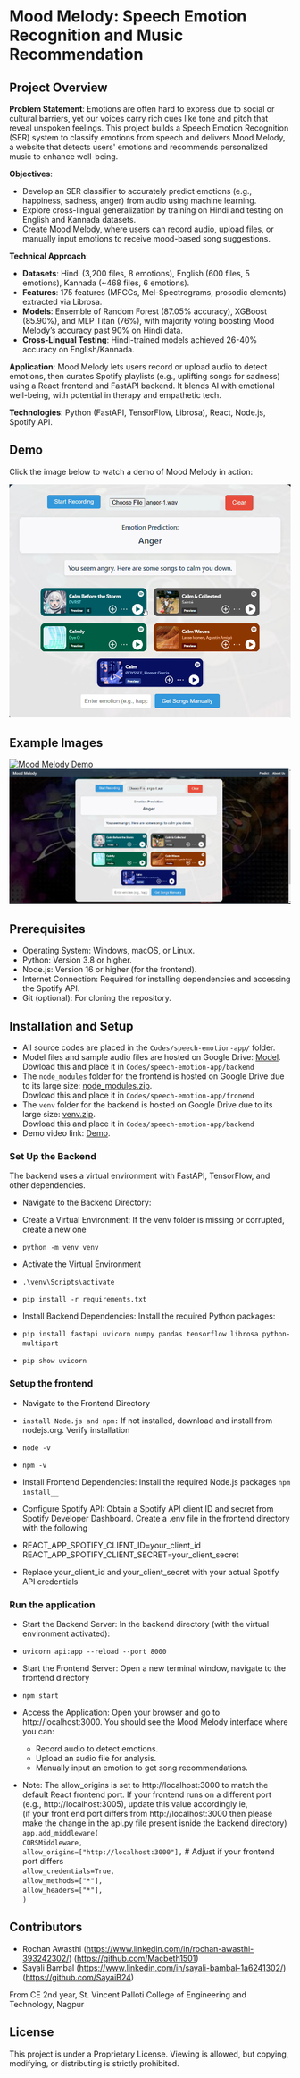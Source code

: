 ﻿# Mood Melody: Speech Emotion Recognition and Music Recommendation
## Project Overview
**Problem Statement**: Emotions are often hard to express due to social or cultural barriers, yet our voices carry rich cues like tone and pitch that reveal unspoken feelings. This project builds a Speech Emotion Recognition (SER) system to classify emotions from speech and delivers Mood Melody, a website that detects users' emotions and recommends personalized music to enhance well-being.

**Objectives**:
- Develop an SER classifier to accurately predict emotions (e.g., happiness, sadness, anger) from audio using machine learning.
- Explore cross-lingual generalization by training on Hindi and testing on English and Kannada datasets.
- Create Mood Melody, where users can record audio, upload files, or manually input emotions to receive mood-based song suggestions.

**Technical Approach**:
- **Datasets**: Hindi (3,200 files, 8 emotions), English (600 files, 5 emotions), Kannada (~468 files, 6 emotions).
- **Features**: 175 features (MFCCs, Mel-Spectrograms, prosodic elements) extracted via Librosa.
- **Models**: Ensemble of Random Forest (87.05% accuracy), XGBoost (85.90%), and MLP Titan (76%), with majority voting boosting Mood Melody’s accuracy past 90% on Hindi data.
- **Cross-Lingual Testing**: Hindi-trained models achieved 26-40% accuracy on English/Kannada.

**Application**: Mood Melody lets users record or upload audio to detect emotions, then curates Spotify playlists (e.g., uplifting songs for sadness) using a React frontend and FastAPI backend. It blends AI with emotional well-being, with potential in therapy and empathetic tech.

**Technologies**: Python (FastAPI, TensorFlow, Librosa), React, Node.js, Spotify API.

## Demo
Click the image below to watch a demo of Mood Melody in action:

[![Mood Melody Demo](sample3.png)](https://drive.google.com/file/d/1DClLh5A3PcbqrkdbCt167iVBKm756ScP/view?usp=sharing)

## Example Images
![Mood Melody Demo](sample1.png)
![Mood Melody Demo](sample2.png)



## Prerequisites
- Operating System: Windows, macOS, or Linux.
- Python: Version 3.8 or higher.
- Node.js: Version 16 or higher (for the frontend).
- Internet Connection: Required for installing dependencies and accessing the Spotify API.
- Git (optional): For cloning the repository.

## Installation and Setup

- All source codes are placed in the `Codes/speech-emotion-app/` folder.
- Model files and sample audio files are hosted on Google Drive: [Model](https://drive.google.com/drive/folders/1c5BsP-Fb_HBH2eWEzNloqis3zu23URxc?usp=sharing).  
Dowload this and place it in `Codes/speech-emotion-app/backend`
- The `node_modules` folder for the frontend is hosted on Google Drive due to its large size: [node_modules.zip](https://drive.google.com/drive/folders/1c5BsP-Fb_HBH2eWEzNloqis3zu23URxc?usp=sharing).    
Dowload this and place it in `Codes/speech-emotion-app/fronend`
- The `venv` folder for the backend is hosted on Google Drive due to its large size: [venv.zip](https://drive.google.com/drive/folders/1c5BsP-Fb_HBH2eWEzNloqis3zu23URxc?usp=sharing).    
Dowload this and place it in `Codes/speech-emotion-app/backend`
- Demo video link: [Demo](https://drive.google.com/file/d/1DClLh5A3PcbqrkdbCt167iVBKm756ScP/view?usp=sharing).

### Set Up the Backend
The backend uses a virtual environment with FastAPI, TensorFlow, and other dependencies.
- Navigate to the Backend Directory:
- Create a Virtual Environment: If the venv folder is missing or corrupted, create a new one
- `python -m venv venv`

- Activate the Virtual Environment

- `.\venv\Scripts\activate` 
- `pip install -r requirements.txt`
- Install Backend Dependencies: Install the required Python packages:
- `pip install fastapi uvicorn numpy pandas tensorflow librosa python-multipart`
- `pip show uvicorn`




### Setup the frontend

- Navigate to the Frontend Directory
- `install Node.js and npm:`
If not installed, download and install from nodejs.org.
Verify installation

- `node -v`
- `npm -v`

- Install Frontend Dependencies: Install the required Node.js packages
 `npm install__`
- Configure Spotify API:
Obtain a Spotify API client ID and secret from Spotify Developer Dashboard.
Create a .env file in the frontend directory with the following
- REACT_APP_SPOTIFY_CLIENT_ID=your_client_id
REACT_APP_SPOTIFY_CLIENT_SECRET=your_client_secret
- Replace your_client_id and your_client_secret with your actual Spotify API credentials

### Run the application

- Start the Backend Server: In the backend directory (with the virtual environment activated):
- `uvicorn api:app --reload --port 8000`
- Start the Frontend Server: Open a new terminal window, navigate to the frontend directory
- `npm start`
- Access the Application: Open your browser and go to http://localhost:3000. You should see the Mood Melody interface where you can:
    - Record audio to detect emotions.
    - Upload an audio file for analysis.
    - Manually input an emotion to get song recommendations.


- Note: The allow_origins is set to http://localhost:3000 to match the default React frontend port. If your frontend runs on a different port (e.g., http://localhost:3005), update this value accordingly ie,          
(if your front end port differs from http://localhost:3000 then please make the change in the api.py file present isnide the backend directory)
`app.add_middleware(`  
 `CORSMiddleware,`  
 `allow_origins=["http://localhost:3000"],`  # Adjust if your frontend port differs  
 `allow_credentials=True,`  
 `allow_methods=["*"],`  
 `allow_headers=["*"],`    
 `)`  


## Contributors

- Rochan Awasthi (https://www.linkedin.com/in/rochan-awasthi-393242302/) (https://github.com/Macbeth1501) 
- Sayali Bambal (https://www.linkedin.com/in/sayali-bambal-1a6241302/) (https://github.com/SayaiB24)  


From CE 2nd year, St. Vincent Palloti College of Engineering and Technology, Nagpur

## License
This project is under a Proprietary License. Viewing is allowed, but copying, modifying, or distributing is strictly prohibited.
